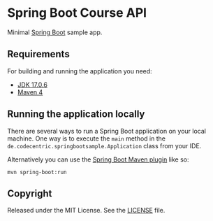 # Spring Boot Course API

Minimal [Spring Boot](http://projects.spring.io/spring-boot/) sample app.

## Requirements

For building and running the application you need:

- [JDK 17.0.6](https://www.oracle.com/java/technologies/javase/jdk17-archive-downloads.html)
- [Maven 4](https://maven.apache.org)

## Running the application locally

There are several ways to run a Spring Boot application on your local machine. One way is to execute the `main` method in the `de.codecentric.springbootsample.Application` class from your IDE.

Alternatively you can use the [Spring Boot Maven plugin](https://docs.spring.io/spring-boot/docs/current/reference/html/build-tool-plugins-maven-plugin.html) like so:

```shell
mvn spring-boot:run
```

## Copyright

Released under the MIT License. See the [LICENSE](https://github.com/joaopedromoraez/spring-boot-course-api/blob/main/LICENSE.md) file.
